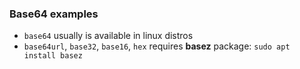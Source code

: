 ### Base64 examples

* `base64` usually is available in linux distros
* `base64url`, `base32`, `base16`, `hex` requires **basez** package: ```sudo apt install basez```

